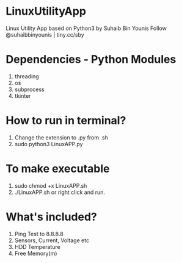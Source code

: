# LinuxUtilityApp
Linux Utility App based on Python3 by Suhaib Bin Younis
Follow @suhaibbinyounis | tiny.cc/sby

# Dependencies - Python Modules
1. threading
2. os
3. subprocess
4. tkinter

# How to run in terminal?
1. Change the extension to .py from .sh
2. sudo python3 LinuxAPP.py

# To make executable 
1. sudo chmod +x LinuxAPP.sh
2. ./LinuxAPP.sh or right click and run.

# What's included?
1. Ping Test to 8.8.8.8
2. Sensors, Current, Voltage etc
3. HDD Temperature
4. Free Memory(m)
